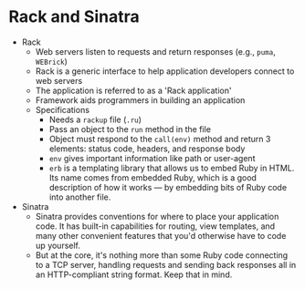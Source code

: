 # Rack and Sinatra

* Rack
  * Web servers listen to requests and return responses (e.g., `puma`, `WEBrick`)
  * Rack is a generic interface to help application developers connect to web servers
  * The application is referred to as a 'Rack application'
  * Framework aids programmers in building an application
  * Specifications
    * Needs a `rackup` file (`.ru`)
    * Pass an object to the `run` method in the file
    * Object must respond to the `call(env)` method and return 3 elements: status code, headers, and response body
    * `env` gives important information like path or user-agent
    * `erb` is a templating library that allows us to embed Ruby in HTML. Its name comes from embedded Ruby, which is a good description of how it works — by embedding bits of Ruby code into another file.
* Sinatra
  * Sinatra provides conventions for where to place your application code. It has built-in capabilities for routing, view templates, and many other convenient features that you'd otherwise have to code up yourself.
  * But at the core, it's nothing more than some Ruby code connecting to a TCP server, handling requests and sending back responses all in an HTTP-compliant string format. Keep that in mind.
